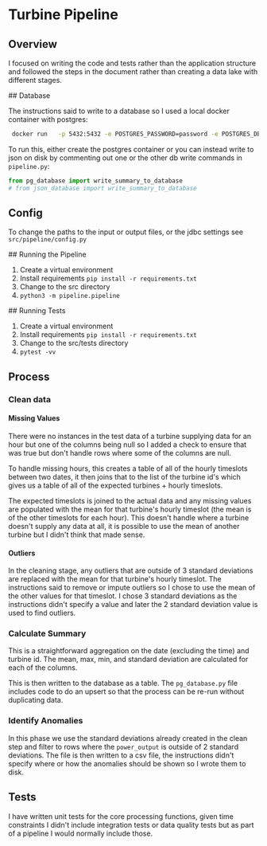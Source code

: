 # Turbine Pipeline

## Overview

I focused on writing the code and tests rather than the application structure and followed the steps in the document rather than creating a data lake with different stages.

## Database

The instructions said to write to a database so I used a local docker container with postgres:

```bash
 docker run   -p 5432:5432 -e POSTGRES_PASSWORD=password -e POSTGRES_DB=colibri   postgres:latest
```

To run this, either create the postgres container or you can instead write to json on disk by commenting out one or the other db write commands in `pipeline.py`:

```python
from pg_database import write_summary_to_database
# from json_database import write_summary_to_database
```

## Config

To change the paths to the input or output files, or the jdbc settings see `src/pipeline/config.py`

## Running the Pipeline

1. Create a virtual environment
1. Install requirements `pip install -r requirements.txt`
1. Change to the src directory
1. `python3 -m pipeline.pipeline`

## Running Tests
1. Create a virtual environment
1. Install requirements `pip install -r requirements.txt`
1. Change to the src/tests directory
1. `pytest -vv`

## Process

### Clean data

#### Missing Values

There were no instances in the test data of a turbine supplying data for an hour but one of the columns being null so I added a check to ensure that was true but don't handle rows where some of the columns are null.

To handle missing hours, this creates a table of all of the hourly timeslots between two dates, it then joins that to the list of the turbine id's which gives us a table of all of the expected turbines + hourly timeslots. 

The expected timeslots is joined to the actual data and any missing values are populated with the mean for that turbine's hourly timeslot (the mean is of the other timeslots for each hour). This doesn't handle where a turbine doesn't supply any data at all, it is possible to use the mean of another turbine but I didn't think that made sense.

#### Outliers 

In the cleaning stage, any outliers that are outside of 3 standard deviations are replaced with the mean for that turbine's hourly timeslot. The instructions said to remove or impute outliers so I chose to use the mean of the other values for that timeslot. I chose 3 standard deviations as the instructions didn't specify a value and later the 2 standard deviation value is used to find outliers.

### Calculate Summary

This is a straightforward aggregation on the date (excluding the time) and turbine id. The mean, max, min, and standard deviation are calculated for each of the columns.

This is then written to the database as a table. The `pg_database.py` file includes code to do an upsert so that the process can be re-run without duplicating data.

### Identify Anomalies

In this phase we use the standard deviations already created in the clean step and filter to rows where the `power_output` is outside of 2 standard deviations. The file is then written to a csv file, the instructions didn't specify where or how the anomalies should be shown so I wrote them to disk.

## Tests

I have written unit tests for the core processing functions, given time constraints I didn't include integration tests or data quality tests but as part of a pipeline I would normally include those.
